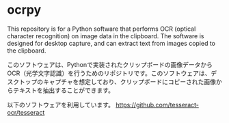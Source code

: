 # ocrpy
This repository is for a Python software that performs OCR (optical character recognition) on image data in the clipboard. The software is designed for desktop capture, and can extract text from images copied to the clipboard.  

このソフトウェアは、Pythonで実装されたクリップボードの画像データからOCR（光学文字認識）を行うためのリポジトリです。このソフトウェアは、デスクトップのキャプチャを想定しており、クリップボードにコピーされた画像からテキストを抽出することができます。  

以下のソフトウェアを利用しています。
https://github.com/tesseract-ocr/tesseract

